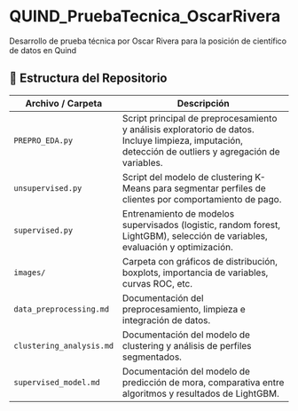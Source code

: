 # QUIND_PruebaTecnica_OscarRivera
Desarrollo de prueba técnica por Oscar Rivera para la posición de científico de datos en Quind

## 📁 Estructura del Repositorio

| Archivo / Carpeta                | Descripción |
|----------------------------------|-------------|
| `PREPRO_EDA.py`                  | Script principal de preprocesamiento y análisis exploratorio de datos. Incluye limpieza, imputación, detección de outliers y agregación de variables. |
| `unsupervised.py`               | Script del modelo de clustering K-Means para segmentar perfiles de clientes por comportamiento de pago. |
| `supervised.py`                | Entrenamiento de modelos supervisados (logistic, random forest, LightGBM), selección de variables, evaluación y optimización. |
| `images/`                       | Carpeta con gráficos de distribución, boxplots, importancia de variables, curvas ROC, etc. |
| `data_preprocessing.md`        | Documentación del preprocesamiento, limpieza e integración de datos. |
| `clustering_analysis.md`       | Documentación del modelo de clustering y análisis de perfiles segmentados. |
| `supervised_model.md`          | Documentación del modelo de predicción de mora, comparativa entre algoritmos y resultados de LightGBM. |
